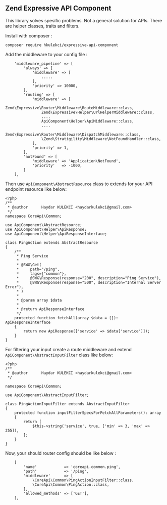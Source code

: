 ## Zend Expressive API Component

This library solves spesific problems. Not a general solution for APIs. There are helper classes, traits and filters.

Install with composer :

```
composer require hkulekci/expressive-api-component
```

Add the middleware to your config file :

```
    'middleware_pipeline' => [
        'always' => [
            'middleware' => [
                .....
            ],
            'priority' => 10000,
        ],
        'routing' => [
            'middleware' => [
                Zend\Expressive\Router\Middleware\RouteMiddleware::class,
                Zend\Expressive\Helper\UrlHelperMiddleware::class,
                ....
                ApiComponent\Helper\ApiMiddleware::class,
                ....
                Zend\Expressive\Router\Middleware\DispatchMiddleware::class,
                \Zend\Stratigility\Middleware\NotFoundHandler::class,
            ],
            'priority' => 1,
        ],
        'notFound' => [
            'middleware' => 'Application\NotFound',
            'priority'   => -1000,
        ]
    ],
```

Then use `ApiComponent\AbstractResource` class to extends for your API endpoint resource like below:

```
<?php
/**
 * @author      Haydar KULEKCI <haydarkulekci@gmail.com>
 */
namespace CoreApi\Common;

use ApiComponent\AbstractResource;
use ApiComponent\Helper\ApiResponse;
use ApiComponent\Helper\ApiResponseInterface;

class PingAction extends AbstractResource
{
    /**
     * Ping Service
     *
     * @SWG\Get(
     *     path="/ping",
     *     tags={"common"},
     *     @SWG\Response(response="200", description="Ping Service"),
     *     @SWG\Response(response="500", description="Internal Server Error"),
     * )
     *
     * @param array $data
     *
     * @return ApiResponseInterface
     */
    protected function fetchAll(array $data = []): ApiResponseInterface
    {
        return new ApiResponse(['service' => $data['service']]);
    }
}
```

For filtering your input create a route middleware and extend `ApiComponent\AbstractInputFilter` class like below:

```
<?php
/**
 * @author      Haydar KULEKCI <haydarkulekci@gmail.com>
 */

namespace CoreApi\Common;

use ApiComponent\AbstractInputFilter;

class PingActionInputFilter extends AbstractInputFilter
{
    protected function inputFilterSpecsForFetchAllParameters(): array
    {
        return [
            $this->string('service', true, ['min' => 3, 'max' => 255]),
        ];
    }
}
```

Now, your should router config should be like below :

```
    [
        'name'            => 'coreapi.common.ping',
        'path'            => '/ping',
        'middleware'      => [
            \CoreApi\Common\PingActionInputFilter::class,
            \CoreApi\Common\PingAction::class,
        ],
        'allowed_methods' => ['GET'],
    ],
```
